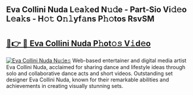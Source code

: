 ## Eva Collini Nuda L𝚎a𝚔ed N𝚞𝚍e - Part-Sio Vi𝚍𝚎o L𝚎a𝚔s - H𝚘𝚝 O𝚗𝚕yf𝚊ns P𝚑𝚘tos RsvSM

# <h2><a href="http://kf1c96o.oniu.top/?m=Eva+Collini+Nuda">🔗👉 🔴 Eva Collini Nuda P𝚑ot𝚘𝚜 V𝚒d𝚎o</a></h2>

[![Eva Collini Nuda Nu𝚍e𝚜](https://i.imgur.com/0qMVB7G.gif)](http://kf1c96o.oniu.top/?m=Eva+Collini+Nuda)
Web-based entertainer and digital media artist Eva Collini Nuda, acclaimed for sharing dance and lifestyle ideas through solo and collaborative dance acts and short videos. Outstanding set designer Eva Collini Nuda, known for their remarkable abilities and achievements in creating visually stunning sets.  
